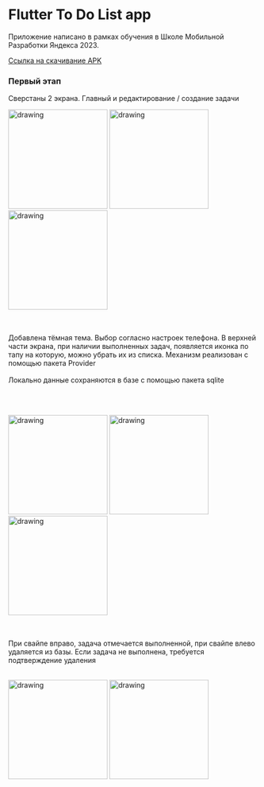 # Flutter To Do List app

Приложение написано в рамках обучения в Школе Мобильной Разработки Яндекса 2023.

[Ссылка на скачивание APK](https://disk.yandex.ru/d/bUvyijaOTZQBXg)

### Первый этап

Сверстаны 2 экрана. Главный и редактирование / создание задачи


<img src="https://github.com/smirnovdevel/to_do_list/assets/122177529/61bd247c-0f5c-48ce-86f9-8a38d759784a" alt="drawing" width="200"/>

<img src="https://github.com/smirnovdevel/to_do_list/assets/122177529/8662fde7-ece9-4dad-a622-57ed752dffe4" alt="drawing" width="200"/>

<img src="https://github.com/smirnovdevel/to_do_list/assets/122177529/62784267-b37f-498b-bdb5-73ce0948a67b" alt="drawing" width="200"/>

<br><br>
Добавлена тёмная тема. Выбор согласно настроек телефона. В верхней части экрана, при наличии выполненных задач, появляется иконка по тапу на которую, можно убрать их из списка. Механизм реализован с помощью пакета Provider
<br><br>
Локально данные сохраняются в базе с помощью пакета sqlite

<br><br>

<img src="https://github.com/smirnovdevel/to_do_list/assets/122177529/340151d4-ab8a-4d2a-8010-7aec45456749" alt="drawing" width="200"/>

<img src="https://github.com/smirnovdevel/to_do_list/assets/122177529/20612648-d912-4bfc-8f5e-9ea6fbd7dd31" alt="drawing" width="200"/>

<img src="https://github.com/smirnovdevel/to_do_list/assets/122177529/bee36690-d681-4629-a22d-8b8fc63b589c" alt="drawing" width="200"/>

<br><br>
При свайпе вправо, задача отмечается выполненной, при свайпе влево удаляется из базы. Если задача не выполнена, требуется подтверждение удаления
<br><br>

<img src="https://github.com/smirnovdevel/to_do_list/assets/122177529/22894f6a-1c20-4bbf-8aac-abf13cfabe90" alt="drawing" width="200"/>


<img src="https://github.com/smirnovdevel/to_do_list/assets/122177529/1a4ad1fa-70d1-4ef3-a32c-de2e78a74d72" alt="drawing" width="200"/>
